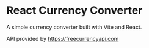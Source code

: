 # React Currency Converter

A simple currency converter built with Vite and React.

API provided by https://freecurrencyapi.com
